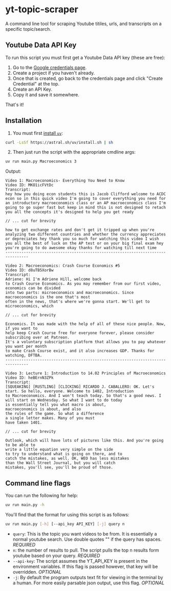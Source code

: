 # yt-topic-scraper
A command line tool for scraping Youtube titiles, urls, and transcripts on a specific topic/search.

## Youtube Data API Key
To run this script you must first get a Youtube Data API key (these are free):

1. Go to the [Google credentials page](https://console.cloud.google.com/apis/credentials).
2. Create a project if you haven't already.
3. Once that is created, go back to the credentials page and click "Create Credential" at the top.
4. Create an API Key.
5. Copy it and save it somewhere.

That's it!

## Installation
1. You must first [install `uv`](https://docs.astral.sh/uv/getting-started/installation/):
```sh
curl -LsSf https://astral.sh/uv/install.sh | sh
```

2. Then just run the script with the appropriate cmdline args:
```sh
uv run main.py Macroeconomics 3
```

Output:
```
Video 1: Macroeconomics- Everything You Need to Know
Video ID: MKO1icFVtDc
Transcript:
hey how you doing econ students this is Jacob Clifford welcome to ACDC econ so in this quick video I'm going to cover everything you need for an introductory macroeconomics class or an AP macroeconomics class I'm going to go super fast but keep in mind this is not designed to retach you all the concepts it's designed to help you get ready

// ... cut for brevity

how to get exchange rates and don't get it tripped up when you're analyzing two different countries and whether the currency appreciates or depreciates hey thank you so much for watching this video I wish you all the best of luck on the AP test or on your big final exam hey you're going to do awesome okay thanks for watching till next time
--------------------------------------------------------------------------------

Video 2: Macroeconomics: Crash Course Economics #5
Video ID: d8uTB5XorBw
Transcript:
Adriene: Hi I'm Adriene Hill, welcome back
to Crash Course Economics. As you may remember from our first video, economics can be divided
into two parts: microeconomics and macroeconomics. Since macroeconomics is the one that's most
often in the news, that's where we're gonna start. We'll get to microeconomics, which

// ... cut for brevity

Economics. It was made with the help of all of these nice people. Now, if you want to
help keep Crash Course free for everyone forever, please consider subscribing over at Patreon.
It's a voluntary subscription platform that allows you to pay whatever you want per month
to make Crash Course exist, and it also increases GDP. Thanks for watching, DFTBA.
--------------------------------------------------------------------------------

Video 3: Lecture 1: Introduction to 14.02 Principles of Macroeconomics
Video ID: heBErnN3ZPk
Transcript:
[SQUEAKING] [RUSTLING] [CLICKING] RICARDO J. CABALLERO: OK. Let's start. So hello, everyone. Welcome to 1402, Introduction
to Macroeconomics. And I won't teach today. So that's a good news. I will start on Wednesday. So what I want to do today
is essentially tell you what macro is about,
macroeconomics is about, and also
the rules of the game. So what a difference
a single letter makes. Many of you must
have taken 1401.

// ... cut for brevity

Outlook, which will have lots of pictures like this. And you're going to be able to
write a little equation very simple on the side
to try to understand what is going on there, and to
catch the mistakes, as well. OK, WEO has less mistakes
than the Wall Street Journal, but you will catch
mistakes, you'll see, you'll be proud of those.
```

## Command line flags
You can run the following for help:
```sh
uv run main.py -h
```

You'll find that the format for using this script is as follows:
```sh
uv run main.py [-h] [--api_key API_KEY] [-j] query n
```

- `query`: This is the topic you want videos to be from. It is essentially a normal youtube search. Use double quotes "" if the query has spaces. *REQUIRED*
- `n`: the number of results to pull. The script pulls the top n results form youtube based on your query. *REQUIRED*
- `--api-key`: The script assumes the YT_API_KEY is present in the environment variables. If this flag is passed however, that key will be overridden. *OPTIONAL*
- `-j`: By default the program outputs text fit for viewing in the terminal by a human. For more easily parsable json output, use this flag. *OPTIONAL*
